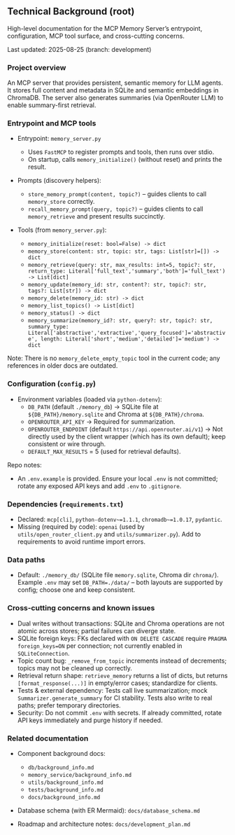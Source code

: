 ## Technical Background (root)

High-level documentation for the MCP Memory Server’s entrypoint, configuration, MCP tool surface, and cross-cutting concerns.

Last updated: 2025-08-25 (branch: development)

### Project overview

An MCP server that provides persistent, semantic memory for LLM agents. It stores full content and metadata in SQLite and semantic embeddings in ChromaDB. The server also generates summaries (via OpenRouter LLM) to enable summary-first retrieval.

### Entrypoint and MCP tools

- Entrypoint: `memory_server.py`

  - Uses `FastMCP` to register prompts and tools, then runs over stdio.
  - On startup, calls `memory_initialize()` (without reset) and prints the result.

- Prompts (discovery helpers):

  - `store_memory_prompt(content, topic?)` – guides clients to call `memory_store` correctly.
  - `recall_memory_prompt(query, topic?)` – guides clients to call `memory_retrieve` and present results succinctly.

- Tools (from `memory_server.py`):
  - `memory_initialize(reset: bool=False) -> dict`
  - `memory_store(content: str, topic: str, tags: List[str]=[]) -> dict`
  - `memory_retrieve(query: str, max_results: int=5, topic?: str, return_type: Literal['full_text','summary','both']='full_text') -> List[dict]`
  - `memory_update(memory_id: str, content?: str, topic?: str, tags?: List[str]) -> dict`
  - `memory_delete(memory_id: str) -> dict`
  - `memory_list_topics() -> List[dict]`
  - `memory_status() -> dict`
  - `memory_summarize(memory_id?: str, query?: str, topic?: str, summary_type: Literal['abstractive','extractive','query_focused']='abstractive', length: Literal['short','medium','detailed']='medium') -> dict`

Note: There is no `memory_delete_empty_topic` tool in the current code; any references in older docs are outdated.

### Configuration (`config.py`)

- Environment variables (loaded via `python-dotenv`):
  - `DB_PATH` (default `./memory_db`) → SQLite file at `${DB_PATH}/memory.sqlite` and Chroma at `${DB_PATH}/chroma`.
  - `OPENROUTER_API_KEY` → Required for summarization.
  - `OPENROUTER_ENDPOINT` (default `https://api.openrouter.ai/v1`) → Not directly used by the client wrapper (which has its own default); keep consistent or wire through.
  - `DEFAULT_MAX_RESULTS` = 5 (used for retrieval defaults).

Repo notes:

- An `.env.example` is provided. Ensure your local `.env` is not committed; rotate any exposed API keys and add `.env` to `.gitignore`.

### Dependencies (`requirements.txt`)

- Declared: `mcp[cli]`, `python-dotenv~=1.1.1`, `chromadb~=1.0.17`, `pydantic`.
- Missing (required by code): `openai` (used by `utils/open_router_client.py` and `utils/summarizer.py`). Add to requirements to avoid runtime import errors.

### Data paths

- Default: `./memory_db/` (SQLite file `memory.sqlite`, Chroma dir `chroma/`). Example `.env` may set `DB_PATH=./data/` – both layouts are supported by config; choose one and keep consistent.

### Cross-cutting concerns and known issues

- Dual writes without transactions: SQLite and Chroma operations are not atomic across stores; partial failures can diverge state.
- SQLite foreign keys: FKs declared with `ON DELETE CASCADE` require `PRAGMA foreign_keys=ON` per connection; not currently enabled in `SQLiteConnection`.
- Topic count bug: `_remove_from_topic` increments instead of decrements; topics may not be cleaned up correctly.
- Retrieval return shape: `retrieve_memory` returns a list of dicts, but returns `[format_response(...)]` in empty/error cases; standardize for clients.
- Tests & external dependency: Tests call live summarization; mock `Summarizer.generate_summary` for CI stability. Tests also write to real paths; prefer temporary directories.
- Security: Do not commit `.env` with secrets. If already committed, rotate API keys immediately and purge history if needed.

### Related documentation

- Component background docs:

  - `db/background_info.md`
  - `memory_service/background_info.md`
  - `utils/background_info.md`
  - `tests/background_info.md`
  - `docs/background_info.md`

- Database schema (with ER Mermaid): `docs/database_schema.md`
- Roadmap and architecture notes: `docs/development_plan.md`
